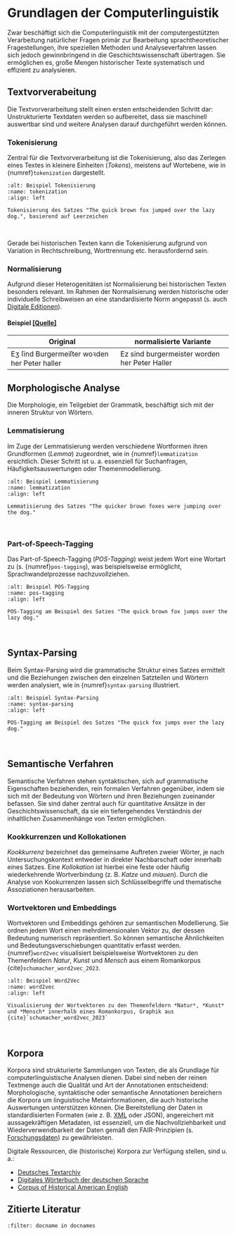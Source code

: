 # Grundlagen der Computerlinguistik 
Zwar beschäftigt sich die Computerlinguistik mit der computergestützten Verarbeitung natürlicher Fragen primär zur Bearbeitung sprachtheoretischer Fragestellungen, ihre speziellen Methoden und Analyseverfahren lassen sich jedoch gewinnbringend in die Geschichtswissenschaft übertragen. Sie ermöglichen es, große Mengen historischer Texte systematisch und effizient zu analysieren. 


## Textvorverabeitung
Die Textvorverarbeitung stellt einen ersten entscheidenden Schritt dar: Unstrukturierte Textdaten werden so aufbereitet, dass sie maschinell auswertbar sind und weitere Analysen darauf durchgeführt werden können. 

### Tokenisierung
Zentral für die Textvorverarbeitung ist die Tokenisierung, also das Zerlegen eines Textes in kleinere Einheiten (*Tokens*), meistens auf Wortebene, wie in {numref}`tokenization` dargestellt. 

```{figure} ../img/tokenization.drawio.png
:alt: Beispiel Tokenisierung
:name: tokenization
:align: left

Tokenisierung des Satzes "The quick brown fox jumped over the lazy dog.", basierend auf Leerzeichen
```
<br/>

Gerade bei historischen Texten kann die Tokenisierung aufgrund von Variation in Rechtschreibung, Worttrennung etc. herausfordernd sein. 

### Normalisierung
Aufgrund dieser Heterogenitäten ist Normalisierung bei historischen Texten besonders relevant. Im Rahmen der Normalisierung werden historische oder individuelle Schreibweisen an eine standardisierte Norm angepasst (s. auch [Digitale Editionen](digitale-editionen.md)).

#### Beispiel [[Quelle]](http://lme70.informatik.uni-erlangen.de:8060/exist/apps/nuernberger-briefbuecher/3.xml)
| Original   | normalisierte Variante    |
| ----------- | ----------- |
| Eʒ ſind Burgermeiſter woꝛden her Peter haller   | Ez sind burgermeister worden her Peter Haller   |


## Morphologische Analyse
Die Morphologie, ein Teilgebiet der Grammatik, beschäftigt sich mit der inneren Struktur von Wörtern. 

### Lemmatisierung
Im Zuge der Lemmatisierung werden verschiedene Wortformen ihren Grundformen (*Lemma*) zugeordnet, wie in {numref}`lemmatization` ersichtlich. Dieser Schritt ist u. a. essenziell für Suchanfragen, Häufigkeitsauswertungen oder Themenmodellierung.

```{figure} ../img/lemmatization.drawio.png
:alt: Beispiel Lemmatisierung
:name: lemmatization
:align: left

Lemmatisierung des Satzes "The quicker brown foxes were jumping over the dog."
```
<br/>

### Part-of-Speech-Tagging
Das Part-of-Speech-Tagging (*POS-Tagging*) weist jedem Wort eine Wortart zu (s. {numref}`pos-tagging`), was beispielsweise ermöglicht, Sprachwandelprozesse nachzuvollziehen. 
```{figure} ../img/pos-tagging.drawio.png
:alt: Beispiel POS-Tagging
:name: pos-tagging
:align: left

POS-Tagging am Beispiel des Satzes "The quick brown fox jumps over the lazy dog."
```
<br/>

## Syntax-Parsing
Beim Syntax-Parsing wird die grammatische Struktur eines Satzes ermittelt und die Beziehungen zwischen den einzelnen Satzteilen und Wörtern werden analysiert, wie in {numref}`syntax-parsing` illustriert.
```{figure} ../img/syntax-parsing.png
:alt: Beispiel Syntax-Parsing
:name: syntax-parsing
:align: left

POS-Tagging am Beispiel des Satzes "The quick fox jumps over the lazy dog."
```
<br/>


## Semantische Verfahren
Semantische Verfahren stehen syntaktischen, sich auf grammatische Eigenschaften beziehenden, rein formalen Verfahren gegenüber, indem sie sich mit der Bedeutung von Wörtern und ihren Beziehungen zueinander befassen. Sie sind daher zentral auch für quantitative Ansätze in der Geschichtswissenschaft, da sie ein tiefergehendes Verständnis der inhaltlichen Zusammenhänge von Texten ermöglichen. 

### Kookkurrenzen und Kollokationen
*Kookkurrenz* bezeichnet das gemeinsame Auftreten zweier Wörter, je nach Untersuchungskontext entweder in direkter Nachbarschaft oder innerhalb eines Satzes. Eine *Kollokation* ist hierbei eine feste oder häufig wiederkehrende Wortverbindung (z. B. *Katze* und *miauen*). Durch die Analyse von Kookurrenzen lassen sich Schlüsselbegriffe und thematische Assoziationen herausarbeiten. 



### Wortvektoren und Embeddings
Wortvektoren und Embeddings gehören zur semantischen Modellierung. Sie ordnen jedem Wort einen mehrdimensionalen Vektor zu, der dessen Bedeutung numerisch repräsentiert. So können semantische Ähnlichkeiten und Bedeutungsverschiebungen quantitativ erfasst werden. {numref}`word2vec` visualisiert beispielsweise Wortvektoren zu den Themenfeldern *Natur*, *Kunst* und *Mensch* aus einem Romankorpus {cite}`schumacher_word2vec_2023`.

```{figure} ../img/word2vec.png
:alt: Beispiel Word2Vec
:name: word2vec
:align: left

Visualisierung der Wortvektoren zu den Themenfeldern *Natur*, *Kunst* und *Mensch* innerhalb eines Romankorpus, Graphik aus {cite}`schumacher_word2vec_2023`
```
<br/>

## Korpora
Korpora sind strukturierte Sammlungen von Texten, die als Grundlage für computerlinguistische Analysen dienen. Dabei sind neben der reinen Textmenge auch die Qualität und Art der Annotationen entscheidend: Morphologische, syntaktische oder semantische Annotationen bereichern die Korpora um linguistische Metainformationen, die auch historische Auswertungen unterstützen können. Die Bereitstellung der Daten in standardisierten Formaten (wie z. B. [XML](../theorie/xml.md) oder JSON), angereichert mit aussagekräftigen Metadaten, ist essenziell, um die Nachvollziehbarkeit und Wiederverwendbarkeit der Daten gemäß den FAIR-Prinzipien (s. [Forschungsdaten](forschungsdaten.md)) zu gewährleisten.

Digitale Ressourcen, die (historische) Korpora zur Verfügung stellen, sind u. a.: 
- [Deutsches Textarchiv](https://www.deutschestextarchiv.de/)
- [Digitales Wörterbuch der deutschen Sprache](https://www.dwds.de/)
- [Corpus of Historical American English](https://www.english-corpora.org/coha/)

## Zitierte Literatur
```{bibliography}
:filter: docname in docnames
```